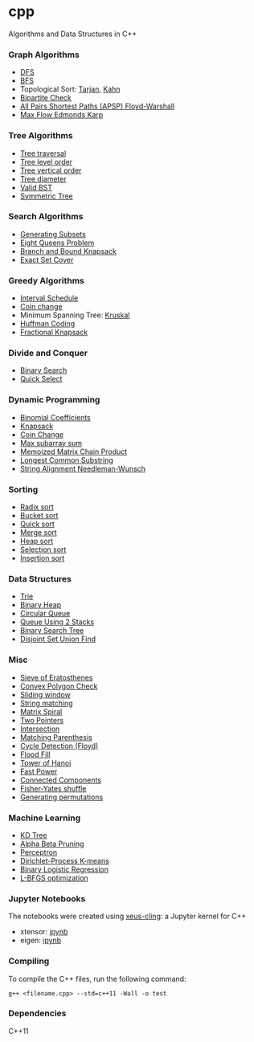 # cpp
Algorithms and Data Structures in C++

### Graph Algorithms

* [DFS](./graphs/DFS.cpp)
* [BFS](./graphs/BFS.cpp)
* Topological Sort: [Tarjan](./graphs/topological_sort_tarjan.cpp), [Kahn](./graphs/topological_sort/topological_sort_kahn.cpp)
* [Bipartite Check](./graphs/bipartite_check.cpp)
* [All Pairs Shortest Paths (APSP) Floyd-Warshall](./graphs/apsp_floyd_warshall.cpp)
* [Max Flow Edmonds Karp](./graphs/max_flow_edmonds_karp.cpp)

### Tree Algorithms

* [Tree traversal](./trees/tree_traversal.cpp)
* [Tree level order](./trees/tree_level_order.cpp)  
* [Tree vertical order](./trees/tree_vertical_order.cpp)
* [Tree diameter](./trees/tree_diameter.cpp)  
* [Valid BST](./trees/tree_isValidBST.cpp)  
* [Symmetric Tree](./trees/tree_isSymmetric.cpp) 


### Search Algorithms  

* [Generating Subsets](./complete_search/subset_gen.cpp)
* [Eight Queens Problem](./complete_search/eight_queens.cpp)
* [Branch and Bound Knapsack](./complete_search/knapsack_branch_and_bound.cpp)
* [Exact Set Cover](./complete_search/exact_cover.cpp)  

### Greedy Algorithms

* [Interval Schedule](./greedy/interval_schedule/interval_schedule.cpp)  
* [Coin change](./greedy/coin_change_greedy.cpp)  
* Minimum Spanning Tree: [Kruskal](./greedy/mst_kruskal.cpp)   
* [Huffman Coding](./greedy/huffman_coding.cpp)  
* [Fractional Knapsack](./greedy/knapsack_greedy.cpp)  

### Divide and Conquer

* [Binary Search](./divide_and_conquer/binary_search.cpp)  
* [Quick Select](./divide_and_conquer/quick_select.cpp)  

### Dynamic Programming

* [Binomial Coefficients](./dynamic_programming/binomial_coeffs.cpp)  
* [Knapsack](./dynamic_programming/knapsack_dp.cpp)  
* [Coin Change](./dynamic_programming/coin_change.cpp)
* [Max subarray sum](./dynamic_programming/max_subarray_sum.cpp)
* [Memoized Matrix Chain Product](./dynamic_programming/matrix_chain.cpp)
* [Longest Common Substring](./dynamic_programming/longest_common_substring/longest_common_substring.cpp)
* [String Alignment Needleman-Wunsch](./dynamic_programming/string_alignment.cpp)

### Sorting

* [Radix sort](./sorting/radix_sort.cpp)
* [Bucket sort](./sorting/bucket_sort.cpp)
* [Quick sort](./sorting/quick_sort.cpp)
* [Merge sort](./sorting/merge_sort.cpp)
* [Heap sort](./sorting/heap_sort.cpp)
* [Selection sort](./sorting/selection_sort.cpp)  
* [Insertion sort](./sorting/insertion_sort.cpp)  

### Data Structures

* [Trie](./data_structures/trie.cpp)  
* [Binary Heap](./data_structures/binary_heap.cpp)  
* [Circular Queue](./data_structures/circular_queue.cpp)  
* [Queue Using 2 Stacks](./data_structures/queue_with_2stacks.cpp)  
* [Binary Search Tree](./data_structures/bst.cpp)  
* [Disjoint Set Union Find](./data_structures/union_find.cpp) 
 

### Misc

* [Sieve of Eratosthenes](./misc/sieve_of_eratosthenes.cpp)
* [Convex Polygon Check](./misc/is_convex.cpp)
* [Sliding window](./misc/sliding_window.cpp)
* [String matching](./misc/string_matching.cpp)
* [Matrix Spiral](./misc/matrix_spiral.cpp)
* [Two Pointers](./misc/two_pointers.cpp)
* [Intersection](./misc/intersection.cpp)
* [Matching Parenthesis](./misc/matching_parentheses.cpp)
* [Cycle Detection (Floyd)](./misc/cycle_detection_floyd.cpp)
* [Flood Fill](./misc/flood_fill.cpp)  
* [Tower of Hanoi](./misc/tower_of_hanoi.cpp)  
* [Fast Power](./misc/fast_power.cpp)  
* [Connected Components](./misc/connected_components.cpp)    
* [Fisher-Yates shuffle](./misc/fisher_yates_shuffle.cpp)  
* [Generating permutations](./misc/permutations.cpp)  


### Machine Learning

* [KD Tree](./machine_learning/kdtree.cpp)  
* [Alpha Beta Pruning](./machine_learning/alpha_beta_pruning.cpp)  
* [Perceptron](./machine_learning/perceptron/perceptron.cpp)    
* [Dirichlet-Process K-means](./machine_learning/dpmeans/dpmeans.cpp)  
* [Binary Logistic Regression](./machine_learning/logreg/logreg.cpp)  
* [L-BFGS optimization](./machine_learning/lbfgs/lbfgs_simple.cpp)  

### Jupyter Notebooks

The notebooks were created using [xeus-cling](https://github.com/QuantStack/xeus-cling): a Jupyter kernel for C++

* xtensor: [ipynb](https://github.com/vsmolyakov/cpp/blob/master/notebooks/xtensor.ipynb)
* eigen: [ipynb](https://github.com/vsmolyakov/cpp/blob/master/notebooks/eigen.ipynb)


### Compiling

To compile the C++ files, run the following command:

```
g++ <filename.cpp> --std=c++11 -Wall -o test 
```

### Dependencies

C++11
